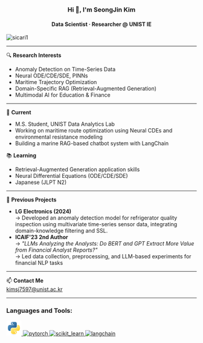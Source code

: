 <h3 align="center">Hi 👋, I'm SeongJin Kim</h3>
<h4 align="center">Data Scientist · Researcher @ UNIST IE</h4>

<p align="left"> 
  <img src="https://komarev.com/ghpvc/?username=sicari1&label=Profile%20views&color=0e75b6&style=flat" alt="sicari1" /> 
</p>

---

🔍 **Research Interests**  
- Anomaly Detection on Time-Series Data  
- Neural ODE/CDE/SDE, PINNs  
- Maritime Trajectory Optimization  
- Domain-Specific RAG (Retrieval-Augmented Generation)  
- Multimodal AI for Education & Finance

---

💼 **Current**  
- M.S. Student, UNIST Data Analytics Lab  
- Working on maritime route optimization using Neural CDEs and environmental resistance modeling  
- Building a marine RAG-based chatbot system with LangChain

📚 **Learning**  
- Retrieval-Augmented Generation application skills  
- Neural Differential Equations (ODE/CDE/SDE)  
- Japanese (JLPT N2)

---

🧠 **Previous Projects**  
- **LG Electronics (2024)**  
  → Developed an anomaly detection model for refrigerator quality inspection using multivariate time-series sensor data, integrating domain-knowledge filtering and SSL.  
- **ICAIF'23 2nd Author**  
  → *"LLMs Analyzing the Analysts: Do BERT and GPT Extract More Value from Financial Analyst Reports?"*  
  → Led data collection, preprocessing, and LLM-based experiments for financial NLP tasks  


---

📫 **Contact Me**  
kimsj7597@unist.ac.kr

---

<h3 align="left">Languages and Tools:</h3>
<p align="left">
  <a href="https://www.python.org" target="_blank" rel="noreferrer">
    <img src="https://raw.githubusercontent.com/devicons/devicon/master/icons/python/python-original.svg" alt="python" width="40" height="40"/>
  </a>
  <a href="https://pytorch.org/" target="_blank" rel="noreferrer">
    <img src="https://www.vectorlogo.zone/logos/pytorch/pytorch-icon.svg" alt="pytorch" width="40" height="40"/>
  </a>
  <a href="https://scikit-learn.org/" target="_blank" rel="noreferrer">
    <img src="https://upload.wikimedia.org/wikipedia/commons/0/05/Scikit_learn_logo_small.svg" alt="scikit_learn" width="40" height="40"/>
  </a>
  <a href="https://www.langchain.com/" target="_blank" rel="noreferrer">
    <img src="https://avatars.githubusercontent.com/u/139895137?s=200&v=4" alt="langchain" width="40" height="40"/>
  </a>
</p>
